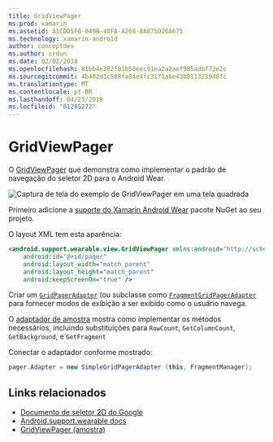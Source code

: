 ```yaml
---
title: GridViewPager
ms.prod: xamarin
ms.assetid: A1CDD5F0-049B-4DFA-A268-8A875D26A675
ms.technology: xamarin-android
author: conceptdev
ms.author: crdun
ms.date: 02/02/2018
ms.openlocfilehash: 81bb4e302f81b58eec91ea2a2aef985adbf72e2c
ms.sourcegitcommit: 4b402d1c508fa84e4fc3171a6e43b811323948fc
ms.translationtype: MT
ms.contentlocale: pt-BR
ms.lasthandoff: 04/23/2019
ms.locfileid: "61285272"
---
```

# <a name="gridviewpager"></a>GridViewPager

O [GridViewPager](https://developer.xamarin.com/samples/GridViewPager/) que demonstra como implementar o padrão de navegação do seletor 2D para o Android Wear.

![Captura de tela do exemplo de GridViewPager em uma tela quadrada](gridviewpager-images/gridviewpager.png)

Primeiro adicione a [suporte do Xamarin Android Wear](https://www.nuget.org/packages/Xamarin.Android.Wear/) pacote NuGet ao seu projeto.

O layout XML tem esta aparência:

```xml
<android.support.wearable.view.GridViewPager xmlns:android="http://schemas.android.com/apk/res/android"
    android:id="@+id/pager"
    android:layout_width="match_parent"
    android:layout_height="match_parent"
    android:keepScreenOn="true" />
```

Criar um [`GridPagerAdapter`](https://developer.android.com/reference/android/support/wearable/view/GridPagerAdapter.html)
(ou subclasse como [`FragmentGridPagerAdapter`](https://developer.android.com/reference/android/support/wearable/view/FragmentGridPagerAdapter.html)
para fornecer modos de exibição a ser exibido como o usuário navega.

O [adaptador de amostra](https://github.com/xamarin/monodroid-samples/blob/master/wear/GridViewPager/GridViewPager/SimpleGridPagerAdapter.cs) mostra como implementar os métodos necessários, incluindo substituições para `RowCount`, `GetColumnCount`, `GetBackground`, e `GetFragment`

Conectar o adaptador conforme mostrado:

```csharp
pager.Adapter = new SimpleGridPagerAdapter (this, FragmentManager);
```



## <a name="related-links"></a>Links relacionados

- [Documento de seletor 2D do Google](https://developer.android.com/training/wearables/ui/2d-picker.html)
- [Android.support.wearable docs](https://developer.android.com/reference/android/support/wearable/view/package-summary.html)
- [GridViewPager (amostra)](https://developer.xamarin.com/samples/GridViewPager/)
